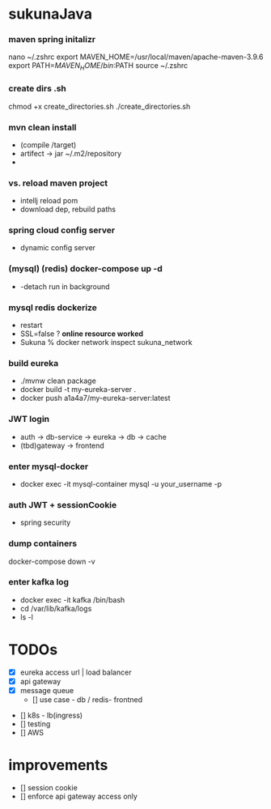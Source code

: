 # sukunaJava

### maven spring initalizr
nano ~/.zshrc
export MAVEN_HOME=/usr/local/maven/apache-maven-3.9.6
export PATH=$MAVEN_HOME/bin:$PATH
source ~/.zshrc

### create dirs .sh
chmod +x create_directories.sh
./create_directories.sh


### mvn clean install  
- (compile /target)
- artifect -> jar ~/.m2/repository
- 
### vs. reload maven project 
- intellj reload pom 
- download dep, rebuild paths


### spring cloud config server
- dynamic config server

### (mysql) (redis) docker-compose up -d
- -detach run in background

### mysql redis dockerize
- restart
- SSL=false ? **online resource worked**
- Sukuna % docker network inspect sukuna_network


### build eureka 
- ./mvnw clean package
- docker build -t my-eureka-server .
- docker push a1a4a7/my-eureka-server:latest

### JWT login
- auth -> db-service -> eureka -> db -> cache
- (tbd)gateway -> frontend

### enter mysql-docker
- docker exec -it mysql-container mysql -u your_username -p


### auth JWT + sessionCookie
- spring security
### dump containers
docker-compose down -v

### enter kafka log
- docker exec -it kafka /bin/bash
- cd /var/lib/kafka/logs
- ls -l




# TODOs
- [x] eureka access url | load balancer
- [x] api gateway
- [x] message queue
  - [] use case - db / redis- frontned
- [] k8s - lb(ingress)
- [] testing
- [] AWS


# improvements
- [] session cookie
- [] enforce api gateway access only